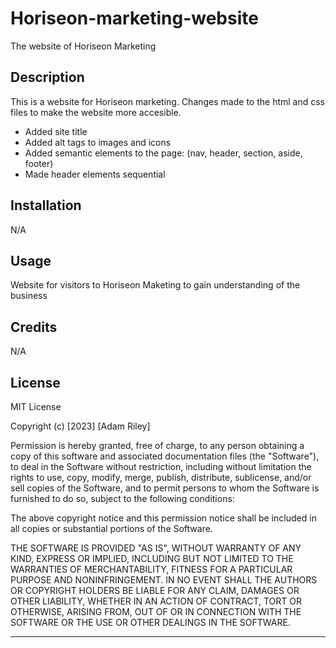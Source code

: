 # Horiseon-marketing-website
The website of Horiseon Marketing 
## Description

This is a website for Horiseon marketing. Changes made to the html and css files to make the website more accesible.

- Added site title 
- Added alt tags to images and icons
- Added semantic elements to the page: (nav, header, section, aside, footer)
- Made header elements sequential 


## Installation

N/A

## Usage

Website for visitors to Horiseon Maketing to gain understanding of the business 




## Credits

N/A

## License
MIT License

Copyright (c) [2023] [Adam Riley]

Permission is hereby granted, free of charge, to any person obtaining a copy
of this software and associated documentation files (the "Software"), to deal
in the Software without restriction, including without limitation the rights
to use, copy, modify, merge, publish, distribute, sublicense, and/or sell
copies of the Software, and to permit persons to whom the Software is
furnished to do so, subject to the following conditions:

The above copyright notice and this permission notice shall be included in all
copies or substantial portions of the Software.

THE SOFTWARE IS PROVIDED "AS IS", WITHOUT WARRANTY OF ANY KIND, EXPRESS OR
IMPLIED, INCLUDING BUT NOT LIMITED TO THE WARRANTIES OF MERCHANTABILITY,
FITNESS FOR A PARTICULAR PURPOSE AND NONINFRINGEMENT. IN NO EVENT SHALL THE
AUTHORS OR COPYRIGHT HOLDERS BE LIABLE FOR ANY CLAIM, DAMAGES OR OTHER
LIABILITY, WHETHER IN AN ACTION OF CONTRACT, TORT OR OTHERWISE, ARISING FROM,
OUT OF OR IN CONNECTION WITH THE SOFTWARE OR THE USE OR OTHER DEALINGS IN THE
SOFTWARE.


---

